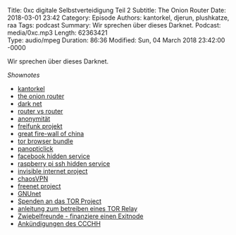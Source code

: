 Title: 0xc digitale Selbstverteidigung Teil 2
Subtitle: The Onion Router 
Date: 2018-03-01 23:42
Category: Episode
Authors: kantorkel, djerun, plushkatze, raa
Tags: podcast
Summary: Wir sprechen über dieses Darknet.
Podcast: media/0xc.mp3
Length: 62363421  
Type: audio/mpeg
Duration: 86:36
Modified: Sun, 04 March 2018 23:42:00 -0000

Wir sprechen über dieses Darknet.

*Shownotes*

* [kantorkel](https://twitter.com/kantorkel)
* [the onion router](https://torproject.org)
* [dark net](https://de.wikipedia.org/wiki/Darknet)
* [router vs router](https://english.stackexchange.com/questions/2389/what-is-the-correct-way-to-pronounce-router#2390)
* [anonymität](https://de.wikipedia.org/wiki/Anonymität)
* [freifunk projekt](https://freifunk.net)
* [great fire-wall of china](https://de.wikipedia.org/wiki/Internetzensur_in_der_Volksrepublik_China)
* [tor browser bundle](https://www.torproject.org/download/download-easy)
* [panopticlick](https://panopticlick.eff.org)
* [facebook hidden service](https://facebookcorewwwi.onion/)
* [raspberry pi ssh hidden service](http://gk2.sk/running-ssh-on-a-raspberry-pi-as-a-hidden-service-with-tor/)
* [invisible internet project](https://geti2p.net/de/)
* [chaosVPN](https://archive.org/details/OHM2013-Chaosvpn)
* [freenet project](https://freenetproject.org/)
* [GNUnet](https://gnunet.org/)
* [Spenden an das TOR Project](https://www.torproject.org/donate/donate-options.html.en)
* [anleitung zum betreiben eines TOR Relay](https://trac.torproject.org/projects/tor/wiki/TorRelayGuide)
* [Zwiebelfreunde - finanziere einen Exitnode](https://www.torservers.net/donate.html)
* [Ankündigungen des CCCHH](https://www.hamburg.ccc.de/2018/02/28/sicherheitshinweise-podcast-12-aufzeichnung-index/)

